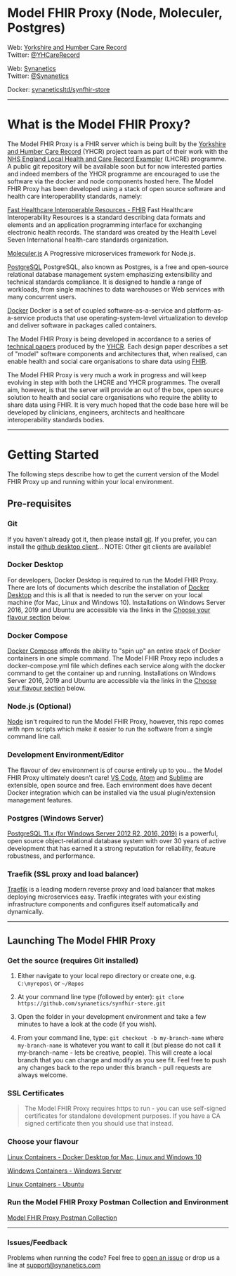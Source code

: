 # Model FHIR Proxy (Node, Moleculer, Postgres)
Web: [Yorkshire and Humber Care Record](https://yhcr.org)  
Twitter: [@YHCareRecord](https://twitter.com/YHCareRecord/)

Web: [Synanetics](https://synanetics.com)  
Twitter: [@Synanetics](https://twitter.com/synanetics)

Docker: [synaneticsltd/synfhir-store](https://hub.docker.com/r/synaneticsltd/synfhir-store)  

---

# What is the Model FHIR Proxy?
The Model FHIR Proxy is a FHIR server which is being built by the [Yorkshire and Humber Care Record](https://yhcr.org) (YHCR) project team as part of their work with the [NHS England Local Health and Care Record Exampler](https://www.england.nhs.uk/publication/local-health-and-care-record-exemplars/) (LHCRE) programme. A public git repository will be available soon but for now interested parties and indeed members of the YHCR programme are encouraged to use the software via the docker and node components hosted here. The Model FHIR Proxy has been developed using a stack of open source software and health care interoperability standards, namely:

[Fast Healthcare Interoperable Resources - FHIR](https://fhir.hl7.org.uk)
Fast Healthcare Interoperability Resources is a standard describing data formats and elements and an application programming interface for exchanging electronic health records. The standard was created by the Health Level Seven International health-care standards organization.

[Moleculer.js](https://moleculer.services)
A Progressive microservices framework for Node.js.

[PostgreSQL](https://www.postgresql.org)
PostgreSQL, also known as Postgres, is a free and open-source relational database management system emphasizing extensibility and technical standards compliance. It is designed to handle a range of workloads, from single machines to data warehouses or Web services with many concurrent users.

[Docker](https://www.docker.com)
Docker is a set of coupled software-as-a-service and platform-as-a-service products that use operating-system-level virtualization to develop and deliver software in packages called containers.

The Model FHIR Proxy is being developed in accordance to a series of [technical papers](https://yhcr.org/downloads/) produced by the [YHCR](https://yhcr.org). Each design paper describes a set of "model" software components and architectures that, when realised, can enable health and social care organisations to share data using [FHIR](https://www.hl7.org/fhir/STU3/). 

The Model FHIR Proxy is very much a work in progress and will keep evolving in step with both the LHCRE and YHCR programmes. The overall aim, however, is that the server will provide an out of the box, open source solution to health and social care organisations who require the ability to share data using FHIR. It is very much hoped that the code base here will be developed by clinicians, engineers, architects and healthcare interoperability standards bodies.

---

# Getting Started
The following steps describe how to get the current version of the Model FHIR Proxy up and running within your local environment. 

## Pre-requisites

### Git
If you haven't already got it, then please install [git](https://www.git-scm.com). If you prefer, you can install the [github desktop client](https://desktop.github.com)... NOTE: Other git clients are available!

### Docker Desktop
For developers, Docker Desktop is required to run the Model FHIR Proxy. There are lots of documents which describe the installation of [Docker Desktop](https://www.docker.com/products/docker-desktop) and this is all that is needed to run the server on your local machine (for Mac, Linux and Windows 10). Installations on Windows Server 2016, 2019 and Ubuntu are accessible via the links in the [Choose your flavour section](#choose-your-flavour) below.

### Docker Compose
[Docker Compose](https://docs.docker.com/compose/) affords the ability to "spin up" an entire stack of Docker containers in one simple command. The Model FHIR Proxy repo includes a docker-compose.yml file which defines each service along with the docker command to get the container up and running. Installations on Windows Server 2016, 2019 and Ubuntu are accessible via the links in the [Choose your flavour section](#choose-your-flavour) below.

### Node.js (Optional)
[Node](https://nodejs.org/en/) isn't required to run the Model FHIR Proxy, however, this repo comes with npm scripts which make it easier to run the software from a single command line call.

### Development Environment/Editor
The flavour of dev environment is of course entirely up to you... the Model FHIR Proxy ultimately doesn't care! [VS Code](https://code.visualstudio.com), [Atom](https://atom.io) and [Sublime](https://www.sublimetext.com) are extensible, open source and free. Each environment does have decent Docker integration which can be installed via the usual plugin/extension management features.

### Postgres (Windows Server)
[PostgreSQL 11.x (for Windows Server 2012 R2, 2016, 2019)](https://www.postgresql.org/download/windows/) is a powerful, open source object-relational database system with over 30 years of active development that has earned it a strong reputation for reliability, feature robustness, and performance.

### Traefik (SSL proxy and load balancer)
[Traefik](https://containo.us/traefik/) is a leading modern reverse proxy and load balancer that makes deploying microservices easy. Traefik integrates with your existing infrastructure components and configures itself automatically and dynamically.

---

## Launching The Model FHIR Proxy

### Get the source (requires Git installed)

1. Either navigate to your local repo directory or create one, e.g. `C:\myrepos\` or `~/Repos`

2. At your command line type (followed by enter): `git clone https://github.com/synanetics/synfhir-store.git`

3. Open the folder in your development environment and take a few minutes to have a look at the code (if you wish).

4. From your command line, type: `git checkout -b my-branch-name` where `my-branch-name` is whatever you want to call it (but please do not call it my-branch-name - lets be creative, people). This will create a local branch that you can change and modify as you see fit. Feel free to push any changes back to the repo under this branch - pull requests are always welcome.

### SSL Certificates

> The Model FHIR Proxy requires https to run - you can use self-signed certificates for standalone development purposes. If you have a CA signed certificate then you should use that instead.

### Choose your flavour

[Linux Containers - Docker Desktop for Mac, Linux and Windows 10](docs/linux.md)

[Windows Containers - Windows Server](docs/windows.md)

[Linux Containers - Ubuntu](docs/ubuntu.md)

### Run the Model FHIR Proxy Postman Collection and Environment

[Model FHIR Proxy Postman Collection](docs/postman.md)

---

### Issues/Feedback

Problems when running the code? Feel free to [open an issue](https://github.com/synanetics/synfhir-store/issues) or drop us a line at [support@synanetics.com](mailto:support@synanetics.com)


